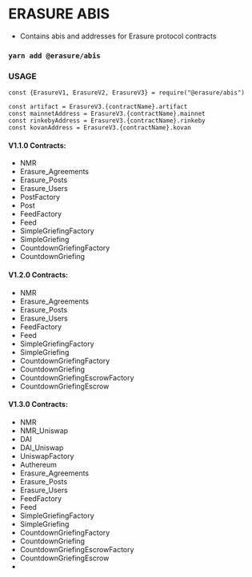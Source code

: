# ERASURE ABIS

- Contains abis and addresses for Erasure protocol contracts

### `yarn add @erasure/abis`

### USAGE

```
const {ErasureV1, ErasureV2, ErasureV3} = require("@erasure/abis")

const artifact = ErasureV3.{contractName}.artifact
const mainnetAddress = ErasureV3.{contractName}.mainnet
const rinkebyAddress = ErasureV3.{contractName}.rinkeby
const kovanAddress = ErasureV3.{contractName}.kovan
```

#### V1.1.0 Contracts:

- NMR
- Erasure_Agreements
- Erasure_Posts
- Erasure_Users
- PostFactory
- Post
- FeedFactory
- Feed
- SimpleGriefingFactory
- SimpleGriefing
- CountdownGriefingFactory
- CountdownGriefing

#### V1.2.0 Contracts:

- NMR
- Erasure_Agreements
- Erasure_Posts
- Erasure_Users
- FeedFactory
- Feed
- SimpleGriefingFactory
- SimpleGriefing
- CountdownGriefingFactory
- CountdownGriefing
- CountdownGriefingEscrowFactory
- CountdownGriefingEscrow

#### V1.3.0 Contracts:

- NMR
- NMR_Uniswap
- DAI
- DAI_Uniswap
- UniswapFactory
- Authereum
- Erasure_Agreements
- Erasure_Posts
- Erasure_Users
- FeedFactory
- Feed
- SimpleGriefingFactory
- SimpleGriefing
- CountdownGriefingFactory
- CountdownGriefing
- CountdownGriefingEscrowFactory
- CountdownGriefingEscrow
- 